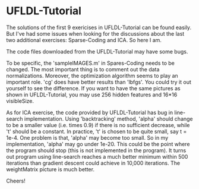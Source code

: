 # UFLDL-Tutorial

The solutions of the first 9 exericises in UFLDL-Tutorial can be found easily. But I've had some issues when looking for the discussions about the last two additional exercises: Sparse-Coding and ICA. So here I am.

The code files downloaded from the UFLDL-Tutorial may have some bugs.

To be specific, the 'sampleIMAGES.m' in Spares-Coding needs to be changed. The most important thing is to comment out the data normalizations. Moreover, the optimization algorithm seems to play an important role. 'cg' does have better results than 'lbfgs'. You could try it out yourself to see the difference. If you want to have the same pictures as shown in UFLDL-Tutorial, you may use 256 hidden features and 16*16 visibleSize.

As for ICA exercise, the code provided by UFLDL-Tutorial has bug in line-search implementation. Using 'backtracking' method, 'alpha' should change to be a smaller value (i.e. times 0.9) if there is no sufficient decrease, while 't' should be a constant. In practice, 't' is chosen to be quite small, say t = 1e-4. One problem is that, 'alpha' may become too small. So in my implementation, 'alpha' may go under 1e-20. This could be the point where the program should stop (this is not implemented in the program). It turns out program using line-search reaches a much better minimum within 500 iterations than gradient descent could achieve in 10,000 iterations. The weightMatrix picture is much better.

Cheers!
